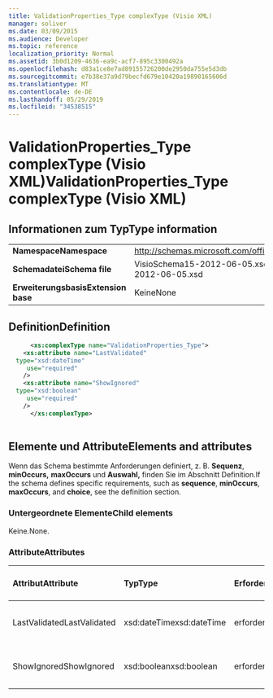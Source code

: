 ```yaml
---
title: ValidationProperties_Type complexType (Visio XML)
manager: soliver
ms.date: 03/09/2015
ms.audience: Developer
ms.topic: reference
localization_priority: Normal
ms.assetid: 3b0d1209-4636-ea9c-acf7-895c3300492a
ms.openlocfilehash: d83a1ce8e7ad89155726200de2950da755e5d3db
ms.sourcegitcommit: e7b38e37a9d79becfd679e10420a19890165606d
ms.translationtype: MT
ms.contentlocale: de-DE
ms.lasthandoff: 05/29/2019
ms.locfileid: "34538515"
---
```

# <a name="validationproperties_type-complextype-visio-xml"></a><span data-ttu-id="b98e8-102">ValidationProperties_Type complexType (Visio XML)</span><span class="sxs-lookup"><span data-stu-id="b98e8-102">ValidationProperties_Type complexType (Visio XML)</span></span>

## <a name="type-information"></a><span data-ttu-id="b98e8-103">Informationen zum Typ</span><span class="sxs-lookup"><span data-stu-id="b98e8-103">Type information</span></span>

|||
|:-----|:-----|
|<span data-ttu-id="b98e8-104">**Namespace**</span><span class="sxs-lookup"><span data-stu-id="b98e8-104">**Namespace**</span></span> <br/> |http://schemas.microsoft.com/office/visio/2011/1/core  <br/> |
|<span data-ttu-id="b98e8-105">**Schemadatei**</span><span class="sxs-lookup"><span data-stu-id="b98e8-105">**Schema file**</span></span> <br/> |<span data-ttu-id="b98e8-106">VisioSchema15-2012-06-05.xsd</span><span class="sxs-lookup"><span data-stu-id="b98e8-106">VisioSchema15-2012-06-05.xsd</span></span>  <br/> |
|<span data-ttu-id="b98e8-107">**Erweiterungsbasis**</span><span class="sxs-lookup"><span data-stu-id="b98e8-107">**Extension base**</span></span> <br/> |<span data-ttu-id="b98e8-108">Keine</span><span class="sxs-lookup"><span data-stu-id="b98e8-108">None</span></span>  <br/> |
   
## <a name="definition"></a><span data-ttu-id="b98e8-109">Definition</span><span class="sxs-lookup"><span data-stu-id="b98e8-109">Definition</span></span>

```XML
      <xs:complexType name="ValidationProperties_Type">
    <xs:attribute name="LastValidated"
  type="xsd:dateTime"
     use="required"
    />
    <xs:attribute name="ShowIgnored"
  type="xsd:boolean"
     use="required"
    />
      </xs:complexType>
      
```

## <a name="elements-and-attributes"></a><span data-ttu-id="b98e8-110">Elemente und Attribute</span><span class="sxs-lookup"><span data-stu-id="b98e8-110">Elements and attributes</span></span>

<span data-ttu-id="b98e8-111">Wenn das Schema bestimmte Anforderungen definiert, z. B. **Sequenz**, **minOccurs,** **maxOccurs** und **Auswahl,** finden Sie im Abschnitt Definition.</span><span class="sxs-lookup"><span data-stu-id="b98e8-111">If the schema defines specific requirements, such as **sequence**, **minOccurs**, **maxOccurs**, and **choice**, see the definition section.</span></span> 
  
### <a name="child-elements"></a><span data-ttu-id="b98e8-112">Untergeordnete Elemente</span><span class="sxs-lookup"><span data-stu-id="b98e8-112">Child elements</span></span>

<span data-ttu-id="b98e8-113">Keine.</span><span class="sxs-lookup"><span data-stu-id="b98e8-113">None.</span></span>
  
### <a name="attributes"></a><span data-ttu-id="b98e8-114">Attribute</span><span class="sxs-lookup"><span data-stu-id="b98e8-114">Attributes</span></span>

|<span data-ttu-id="b98e8-115">**Attribut**</span><span class="sxs-lookup"><span data-stu-id="b98e8-115">**Attribute**</span></span>|<span data-ttu-id="b98e8-116">**Typ**</span><span class="sxs-lookup"><span data-stu-id="b98e8-116">**Type**</span></span>|<span data-ttu-id="b98e8-117">**Erforderlich**</span><span class="sxs-lookup"><span data-stu-id="b98e8-117">**Required**</span></span>|<span data-ttu-id="b98e8-118">**Beschreibung**</span><span class="sxs-lookup"><span data-stu-id="b98e8-118">**Description**</span></span>|<span data-ttu-id="b98e8-119">**Mögliche Werte**</span><span class="sxs-lookup"><span data-stu-id="b98e8-119">**Possible values**</span></span>|
|:-----|:-----|:-----|:-----|:-----|
|<span data-ttu-id="b98e8-120">LastValidated</span><span class="sxs-lookup"><span data-stu-id="b98e8-120">LastValidated</span></span>  <br/> |<span data-ttu-id="b98e8-121">xsd:dateTime</span><span class="sxs-lookup"><span data-stu-id="b98e8-121">xsd:dateTime</span></span>  <br/> |<span data-ttu-id="b98e8-122">erforderlich</span><span class="sxs-lookup"><span data-stu-id="b98e8-122">required</span></span>  <br/> ||<span data-ttu-id="b98e8-123">Werte des xsd:dateTime-Typs.</span><span class="sxs-lookup"><span data-stu-id="b98e8-123">Values of the xsd:dateTime type.</span></span>  <br/> |
|<span data-ttu-id="b98e8-124">ShowIgnored</span><span class="sxs-lookup"><span data-stu-id="b98e8-124">ShowIgnored</span></span>  <br/> |<span data-ttu-id="b98e8-125">xsd:boolean</span><span class="sxs-lookup"><span data-stu-id="b98e8-125">xsd:boolean</span></span>  <br/> |<span data-ttu-id="b98e8-126">erforderlich</span><span class="sxs-lookup"><span data-stu-id="b98e8-126">required</span></span>  <br/> ||<span data-ttu-id="b98e8-127">Werte des typs xsd:boolean.</span><span class="sxs-lookup"><span data-stu-id="b98e8-127">Values of the xsd:boolean type.</span></span>  <br/> |
   

